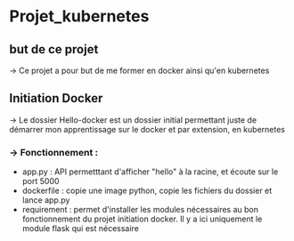 # Projet_kubernetes
## but de ce projet
  -> Ce projet a pour but de me former en docker ainsi qu'en kubernetes
## Initiation Docker
  -> Le dossier Hello-docker est un dossier initial permettant juste de démarrer mon apprentissage sur le docker et par extension, en kubernetes
###  ->  Fonctionnement :
  - app.py : API permetttant d'afficher "hello" à la racine, et écoute sur le port 5000
  - dockerfile : copie une image python, copie les fichiers du dossier et lance app.py
  - requirement : permet d'installer les modules nécessaires au bon fonctionnement du projet initiation docker. Il y a ici uniquement le module flask qui est nécessaire
